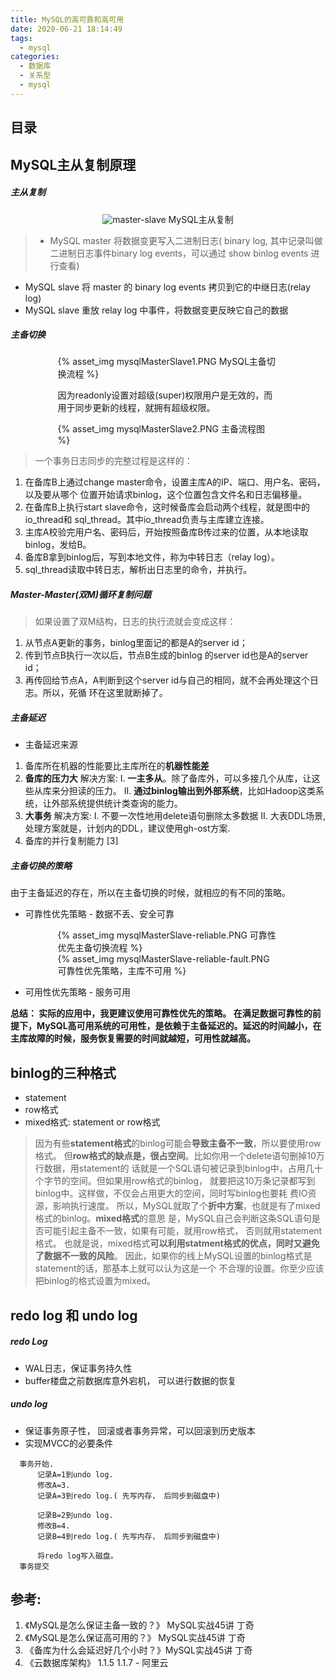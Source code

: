 ```yaml
---
title: MySQL的高可靠和高可用
date: 2020-06-21 18:14:49
tags:
  - mysql
categories: 
  - 数据库
  - 关系型 
  - mysql
---
```



<p></p>
<!-- more -->

## 目录
<!-- toc -->

##  MySQL主从复制原理

#####   主从复制
<div style="text-align: center;">

![master-slave](https://user-images.githubusercontent.com/5608425/66110430-58be6180-e5f9-11e9-9272-da2f69e51b1c.jpg)
MySQL主从复制
</div>

> + MySQL master 将数据变更写入二进制日志( binary log, 其中记录叫做二进制日志事件binary log events，可以通过 show binlog events 进行查看)
+ MySQL slave 将 master 的 binary log events 拷贝到它的中继日志(relay log)
+ MySQL slave 重放 relay log 中事件，将数据变更反映它自己的数据

#####  主备切换
<div style="width:70%;margin:auto">
{% asset_img  mysqlMasterSlave1.PNG  MySQL主备切换流程 %}

因为readonly设置对超级(super)权限用户是无效的，而用于同步更新的线程，就拥有超级权限。
</div>

<div style="width:70%;margin:auto">
{% asset_img  mysqlMasterSlave2.PNG  主备流程图 %}
</div>

> 一个事务日志同步的完整过程是这样的：
1. 在备库B上通过change master命令，设置主库A的IP、端口、用户名、密码，以及要从哪个
位置开始请求binlog，这个位置包含文件名和日志偏移量。
2. 在备库B上执行start slave命令，这时候备库会启动两个线程，就是图中的io_thread和
sql_thread。其中io_thread负责与主库建立连接。
3. 主库A校验完用户名、密码后，开始按照备库B传过来的位置，从本地读取binlog，发给B。
4. 备库B拿到binlog后，写到本地文件，称为中转日志（relay log）。
5. sql_thread读取中转日志，解析出日志里的命令，并执行。

#####  Master-Master(双M)循环复制问题 
> 如果设置了双M结构，日志的执行流就会变成这样：
1. 从节点A更新的事务，binlog里面记的都是A的server id；
2. 传到节点B执行一次以后，节点B生成的binlog 的server id也是A的server id；
3. 再传回给节点A，A判断到这个server id与自己的相同，就不会再处理这个日志。所以，死循
环在这里就断掉了。

#####  主备延迟
+ 主备延迟来源
1. 备库所在机器的性能要比主库所在的**机器性能差**
2. **备库的压力大**
解决方案: 
I. **一主多从**。除了备库外，可以多接几个从库，让这些从库来分担读的压力。
II. **通过binlog输出到外部系统**，比如Hadoop这类系统，让外部系统提供统计类查询的能力。
3. **大事务**
解决方案:
I. 不要一次性地用delete语句删除太多数据
II. 大表DDL场景, 处理方案就是，计划内的DDL，建议使用gh-ost方案.
4. 备库的并行复制能力 [3]


#####  主备切换的策略

由于主备延迟的存在，所以在主备切换的时候，就相应的有不同的策略。

+ 可靠性优先策略 - 数据不丢、安全可靠

<div style="width:70%;margin:auto">
{% asset_img  mysqlMasterSlave-reliable.PNG  可靠性优先主备切换流程 %}
</div>

<div style="width:70%;margin:auto">
{% asset_img  mysqlMasterSlave-reliable-fault.PNG  可靠性优先策略，主库不可用 %}
</div>

+ 可用性优先策略 - 服务可用

**总结：
实际的应用中，我更建议使用可靠性优先的策略。
在满足数据可靠性的前提下，MySQL高可用系统的可用性，是依赖于主备延迟的。延迟的时间越小，在主库故障的时候，服务恢复需要的时间就越短，可用性就越高。**

##  binlog的三种格式
+ statement
+ row格式
+ mixed格式: statement or row格式

> 因为有些**statement格式**的binlog可能会**导致主备不一致**，所以要使用row格式。
但**row格式的缺点是，很占空间**。比如你用一个delete语句删掉10万行数据，用statement的
话就是一个SQL语句被记录到binlog中，占用几十个字节的空间。但如果用row格式的binlog，
就要把这10万条记录都写到binlog中。这样做，不仅会占用更大的空间，同时写binlog也要耗
费IO资源，影响执行速度。
所以，MySQL就取了个**折中方案**，也就是有了mixed格式的binlog。**mixed格式**的意思
是，MySQL自己会判断这条SQL语句是否可能引起主备不一致，如果有可能，就用row格式，
否则就用statement格式。
也就是说，mixed格式**可以利用statment格式的优点，同时又避免了数据不一致的风险**。
因此，如果你的线上MySQL设置的binlog格式是statement的话，那基本上就可以认为这是一个
不合理的设置。你至少应该把binlog的格式设置为mixed。


## redo log 和 undo log

##### redo Log 
+ WAL日志，保证事务持久性
+ buffer楼盘之前数据库意外宕机， 可以进行数据的恢复

##### undo log
+ 保证事务原子性， 回滚或者事务异常，可以回滚到历史版本
+ 实现MVCC的必要条件

```
  事务开始.
      记录A=1到undo log.
      修改A=3.
      记录A=3到redo log.( 先写内存， 后同步到磁盘中)

      记录B=2到undo log.
      修改B=4.
      记录B=4到redo log.( 先写内存， 后同步到磁盘中)

      将redo log写入磁盘。
  事务提交
```


## 参考:
1. 《MySQL是怎么保证主备一致的？》 MySQL实战45讲  丁奇
2. 《MySQL是怎么保证高可用的？》 MySQL实战45讲 丁奇
3. 《备库为什么会延迟好几个小时？》MySQL实战45讲  丁奇
4. 《云数据库架构》 1.1.5  1.1.7 - 阿里云